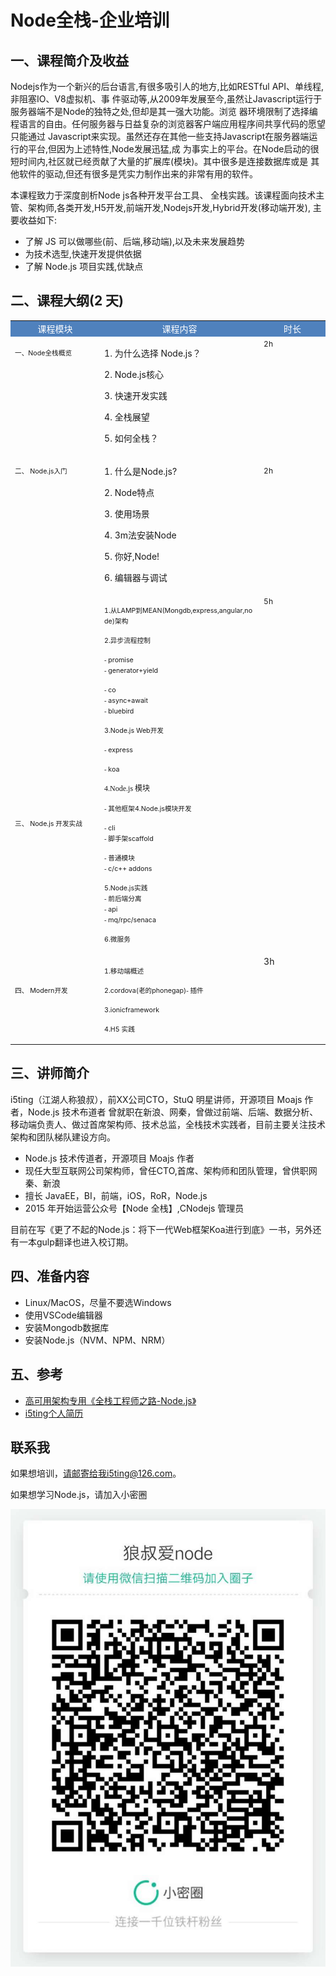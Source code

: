 # Node全栈-企业培训

## 一、课程简介及收益
 
 Nodejs作为一个新兴的后台语言,有很多吸引人的地方,比如RESTful API、单线程,非阻塞IO、V8虚拟机、事 件驱动等,从2009年发展至今,虽然让Javascript运行于服务器端不是Node的独特之处,但却是其一强大功能。浏览 器环境限制了选择编程语言的自由。任何服务器与日益复杂的浏览器客户端应用程序间共享代码的愿望只能通过 Javascript来实现。虽然还存在其他一些支持Javascript在服务器端运行的平台,但因为上述特性,Node发展迅猛,成 为事实上的平台。在Node启动的很短时间内,社区就已经贡献了大量的扩展库(模块)。其中很多是连接数据库或是 其他软件的驱动,但还有很多是凭实力制作出来的非常有用的软件。
 
 本课程致力于深度剖析Node js各种开发平台工具、 全栈实践。该课程面向技术主管、架构师,各类开发,H5开发,前端开发,Nodejs开发,Hybrid开发(移动端开发), 主要收益如下:

- 了解 JS 可以做哪些(前、后端,移动端),以及未来发展趋势 
- 为技术选型,快速开发提供依据
- 了解 Node.js 项目实践,优缺点
 
## 二、课程大纲(2 天)
 
<table>
    <tbody>
        <tr class="firstRow">
            <td width="215" valign="top" style="word-break: break-all; background-color: rgb(79, 129, 189);" align="center">
                <span style="color: rgb(255, 255, 255);">课程模块</span>
            </td>
            <td width="411" valign="top" style="word-break: break-all; background-color: rgb(79, 129, 189);" align="center">
                <span style="color: rgb(255, 255, 255);">课程内容</span>
            </td>
            <td width="154" valign="top" style="word-break: break-all; background-color: rgb(79, 129, 189);" align="center">
                <span style="color: rgb(255, 255, 255);">时长</span>
            </td>
        </tr>
        <tr>
            <td width="215" valign="top" style="word-break: break-all;">
                <p>
                    <span style="font-size: 8pt;">一、Node全栈概览</span><br/>
                </p>
                <p>
                    <br/>
                </p>
            </td>
            <td width="411" valign="top" style="word-break: break-all;">
                <p>
                    <span style="font-size: 8pt;"></span>
                </p>
                <p>
                    1. 为什么选择 Node.js？
                </p>
                <p>
                    2. Node.js核心
                </p>
                <p>
                    3. 快速开发实践
                </p>
                <p>
                    4. 全栈展望
                </p>
                <p>
                    5. 如何全栈？
                </p>
            </td>
            <td width="154" valign="top" style="word-break: break-all;">
                <span style="font-size: 12px;">2h</span>
            </td>
        </tr>
        <tr>
            <td width="215" valign="top" style="word-break: break-all;">
                <p>
                    <span style="font-size: 8pt;">二、 </span><span style="font-size: 8pt;">Node.js入门</span><br/>
                </p>
            </td>
            <td width="411" valign="top" style="word-break: break-all;">
                <p>
                    <span style="font-size: 8pt;"></span>
                </p>
                <p>
                    1. 什么是Node.js?
                </p>
                <p>
                    2. Node特点
                </p>
                <p>
                    3. 使用场景
                </p>
                <p>
                    4. 3m法安装Node
                </p>
                <p>
                    5. 你好,Node!
                </p>
                <p>
                    6. 编辑器与调试
                </p>
            </td>
            <td width="154" valign="top" style="word-break: break-all;">
                <p>
                    <span style="font-size: 9pt;">2h&nbsp;</span><br/>
                </p>
            </td>
        </tr>
        <tr>
            <td width="215" valign="top" style="word-break: break-all;">
                <p>
                    <span style="font-size: 8pt;"><br/></span>
                </p>
                <p>
                    <span style="font-size: 8pt;"><br/></span>
                </p>
                <p>
                    <span style="font-size: 8pt;"><br/></span>
                </p>
                <p>
                    <span style="font-size: 8pt;"><br/></span>
                </p>
                <p>
                    <span style="font-size: 8pt;"><br/></span>
                </p>
                <p>
                    <span style="font-size: 8pt;"><br/></span>
                </p>
                <p>
                    <span style="font-size: 8pt;"><br/></span>
                </p>
                <p>
                    <span style="font-size: 8pt;"><br/></span>
                </p>
                <p>
                    <span style="font-size: 8pt;"><br/></span>
                </p>
                <p>
                    <span style="font-size: 8pt;"><br/></span>
                </p>
                <p>
                    <span style="font-size: 8pt;"><br/></span>
                </p>
                <p>
                    <span style="font-size: 8pt;">三、 </span><span style="font-size: 8pt;">Node.js </span><span style="font-size: 8pt;">开发实战</span><br/>
                </p>
                <p>
                    <br/>
                </p>
                <p>
                    <br/>
                </p>
                <p>
                    <br/>
                </p>
                <p>
                    <br/>
                </p>
            </td>
            <td width="411" valign="top" style="word-break: break-all;">
                <p>
                    <span style="font-size: 8pt;">1.</span><span style="font-size: 8pt;">从</span><span style="font-size: 8pt;">LAMP</span><span style="font-size: 8pt;">到</span><span style="font-size: 8pt;">MEAN(Mongdb,express,angular,node)</span><span style="font-size: 8pt;">架构</span><br/>
                </p>
                <p>
                    <span style="font-size: 8.000000pt">2.</span><span style="font-size: 8.000000pt">异步流程控制</span>
                </p>
                <p>
                    <span style="font-size: 8.000000pt; font-family: &#39;Wingdings&#39;">- </span><span style="font-size: 8.000000pt">promise<br/></span><span style="font-size: 8.000000pt; font-family: &#39;Wingdings&#39;">- </span><span style="font-size: 8.000000pt">generator+yield</span>
                </p>
                <p>
                    <span style="font-size: 8.000000pt; font-family: &#39;Wingdings&#39;">- </span><span style="font-size: 8.000000pt">co<br/></span><span style="font-size: 8.000000pt; font-family: &#39;Wingdings&#39;">- </span><span style="font-size: 8.000000pt">async+await</span><span style="font-size: 8.000000pt"><br/></span><span style="font-size: 8.000000pt; font-family: &#39;Wingdings&#39;">- </span><span style="font-size: 8.000000pt">bluebird</span>
                </p>
                <p>
                    <span style="font-size: 8.000000pt">3.Node.js Web</span><span style="font-size: 8.000000pt">开发</span>
                </p>
                <p>
                    <span style="font-size: 8.000000pt; font-family: &#39;Wingdings&#39;"><span style="font-family: Wingdings; font-size: 10.6667px;">- </span></span><span style="font-size: 8.000000pt">express</span>
                </p>
                <p>
                    <span style="font-size: 8.000000pt"><span style="font-family: Wingdings; font-size: 10.6667px;"><span style="font-family: Wingdings; font-size: 10.6667px;">- </span></span>koa</span>
                </p>
                <p>
                    <span style="font-size: 9.000000pt; font-family: &#39;Calibri&#39;">4.Node.js </span><span style="font-size: 9.000000pt">模块</span>
                </p>
                <p>
                    <span style="font-size: 8.000000pt; font-family: &#39;Wingdings&#39;">- </span><span style="font-size: 8.000000pt">其他框架</span><span style="font-size: 8.000000pt">4.Node.js</span><span style="font-size: 8.000000pt">模块开发</span>
                </p>
                <p>
                    <span style="font-size: 8.000000pt; font-family: &#39;Wingdings&#39;">- </span><span style="font-size: 8.000000pt">cli<br/></span><span style="font-size: 8.000000pt; font-family: &#39;Wingdings&#39;">- </span><span style="font-size: 8.000000pt">脚手架</span><span style="font-size: 8.000000pt">scaffold</span>
                </p>
                <p>
                    <span style="font-size: 8.000000pt; font-family: &#39;Wingdings&#39;">- </span><span style="font-size: 8.000000pt">普通模块<br/></span><span style="font-size: 8.000000pt; font-family: &#39;Wingdings&#39;">- </span><span style="font-size: 8.000000pt">c/c++ addons</span>
                </p>
                <p>
                    <span style="font-size: 8.000000pt">5.Node.js</span><span style="font-size: 8.000000pt">实践<br/></span><span style="font-size: 8.000000pt; font-family: &#39;Wingdings&#39;">- </span><span style="font-size: 8.000000pt">前后端分离<br/></span><span style="font-size: 8.000000pt; font-family: &#39;Wingdings&#39;">- </span><span style="font-size: 8.000000pt">api<br/></span><span style="font-size: 8.000000pt; font-family: &#39;Wingdings&#39;">- </span><span style="font-size: 8.000000pt">mq/rpc/senaca</span>
                </p>
                <p>
                    <span style="font-size: 8.000000pt">6.</span><span style="font-size: 8.000000pt">微服务&nbsp;</span>
                </p>
            </td>
            <td width="154" valign="top" style="word-break: break-all;">
                <span style="font-size: 12px;">5h</span>
            </td>
        </tr>
        <tr>
            <td valign="top" colspan="1" rowspan="1" style="word-break: break-all;" width="215">
                <p>
                    <span style="font-size: 8pt;"><br/></span>
                </p>
                <p>
                    <span style="font-size: 8pt;">四、 </span><span style="font-size: 8pt;">Modern</span><span style="font-size: 8pt;">开发&nbsp;</span><br/>
                </p>
                <p>
                    <br/>
                </p>
                <p>
                    <br/>
                </p>
            </td>
            <td valign="top" colspan="1" rowspan="1" style="word-break: break-all;" width="151">
                <p>
                    <span style="font-size: 8pt;">1.</span><span style="font-size: 8pt;">移动端概述</span>
                </p>
                <p>
                    <span style="font-size: 8.000000pt">2.cordova(</span><span style="font-size: 8.000000pt">老的</span><span style="font-size: 8.000000pt">phonegap)</span><span style="font-size: 8.000000pt; font-family: &#39;Wingdings&#39;">- </span><span style="font-size: 8.000000pt">插件</span>
                </p>
                <p>
                    <span style="font-size: 8.000000pt">3.ionicframework&nbsp;</span>
                </p>
                <p>
                    <span style="font-size: 8.000000pt">4.H5 </span><span style="font-size: 8.000000pt">实践&nbsp;</span>
                </p>
            </td>
            <td valign="top" colspan="1" rowspan="1" style="word-break: break-all;" width="154">
                3h
            </td>
        </tr>
    </tbody>
</table>
 
## 三、讲师简介

i5ting（江湖人称狼叔），前XX公司CTO，StuQ 明星讲师，开源项目 Moajs 作者，Node.js 技术布道者 曾就职在新浪、网秦，曾做过前端、后端、数据分析、移动端负责人、做过首席架构师、技术总监，全栈技术实践者，目前主要关注技术架构和团队梯队建设方向。

- Node.js 技术传道者，开源项目 Moajs 作者
- 现任大型互联网公司架构师，曾任CTO,首席、架构师和团队管理，曾供职网秦、新浪
- 擅长 JavaEE，BI，前端，iOS，RoR，Node.js
- 2015 年开始运营公众号【Node 全栈】,CNodejs 管理员

目前在写《更了不起的Node.js：将下一代Web框架Koa进行到底》一书，另外还有一本gulp翻译也进入校订期。

## 四、准备内容

- Linux/MacOS，尽量不要选Windows
- 使用VSCode编辑器
- 安装Mongodb数据库
- 安装Node.js（NVM、NPM、NRM）

## 五、参考

- [高可用架构专用《全栈工程师之路-Node.js》](https://github.com/i5ting/nodejs-fullstack)
- [i5ting个人简历](https://github.com/i5ting/i5ting)

## 联系我

如果想培训，请邮寄给我i5ting@126.com。

如果想学习Node.js，请加入小密圈

![Connect](connect.jpg)